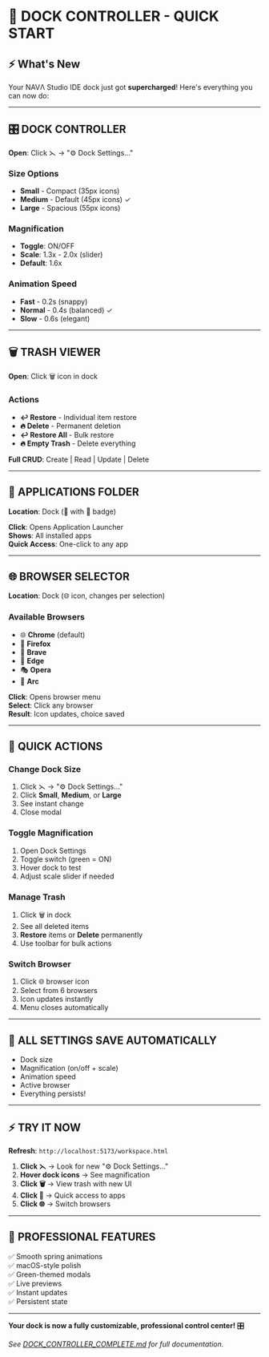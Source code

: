 # 🚀 DOCK CONTROLLER - QUICK START

## ⚡ What's New

Your NAVΛ Studio IDE dock just got **supercharged**! Here's everything you can now do:

---

## 🎛️ **DOCK CONTROLLER**

**Open**: Click ⋋ → "⚙️ Dock Settings..."

### Size Options
- **Small** - Compact (35px icons)
- **Medium** - Default (45px icons) ✓
- **Large** - Spacious (55px icons)

### Magnification
- **Toggle**: ON/OFF
- **Scale**: 1.3x - 2.0x (slider)
- **Default**: 1.6x

### Animation Speed
- **Fast** - 0.2s (snappy)
- **Normal** - 0.4s (balanced) ✓
- **Slow** - 0.6s (elegant)

---

## 🗑️ **TRASH VIEWER**

**Open**: Click 🗑️ icon in dock

### Actions
- **↩️ Restore** - Individual item restore
- **🔥 Delete** - Permanent deletion
- **↩️ Restore All** - Bulk restore
- **🔥 Empty Trash** - Delete everything

**Full CRUD**: Create | Read | Update | Delete

---

## 📁 **APPLICATIONS FOLDER**

**Location**: Dock (📁 with 🌟 badge)

**Click**: Opens Application Launcher  
**Shows**: All installed apps  
**Quick Access**: One-click to any app

---

## 🌐 **BROWSER SELECTOR**

**Location**: Dock (🌐 icon, changes per selection)

### Available Browsers
- 🌐 **Chrome** (default)
- 🦊 **Firefox**
- 🦁 **Brave**
- 🔷 **Edge**
- 🎭 **Opera**
- 🌈 **Arc**

**Click**: Opens browser menu  
**Select**: Click any browser  
**Result**: Icon updates, choice saved

---

## 🎯 **QUICK ACTIONS**

### Change Dock Size
1. Click ⋋ → "⚙️ Dock Settings..."
2. Click **Small**, **Medium**, or **Large**
3. See instant change
4. Close modal

### Toggle Magnification
1. Open Dock Settings
2. Toggle switch (green = ON)
3. Hover dock to test
4. Adjust scale slider if needed

### Manage Trash
1. Click 🗑️ in dock
2. See all deleted items
3. **Restore** items or **Delete** permanently
4. Use toolbar for bulk actions

### Switch Browser
1. Click 🌐 browser icon
2. Select from 6 browsers
3. Icon updates instantly
4. Menu closes automatically

---

## 💾 **ALL SETTINGS SAVE AUTOMATICALLY**

- Dock size
- Magnification (on/off + scale)
- Animation speed
- Active browser
- Everything persists!

---

## ⚡ **TRY IT NOW**

**Refresh**: `http://localhost:5173/workspace.html`

1. **Click ⋋** → Look for new "⚙️ Dock Settings..."
2. **Hover dock icons** → See magnification
3. **Click 🗑️** → View trash with new UI
4. **Click 📁** → Quick access to apps
5. **Click 🌐** → Switch browsers

---

## 🎨 **PROFESSIONAL FEATURES**

✅ Smooth spring animations  
✅ macOS-style polish  
✅ Green-themed modals  
✅ Live previews  
✅ Instant updates  
✅ Persistent state  

---

**Your dock is now a fully customizable, professional control center!** 🎛️

*See [DOCK_CONTROLLER_COMPLETE.md](./DOCK_CONTROLLER_COMPLETE.md) for full documentation.*

